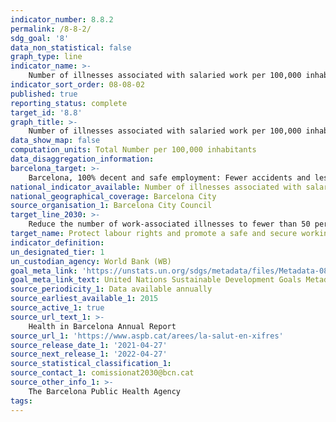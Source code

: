 ```yaml
---
indicator_number: 8.8.2
permalink: /8-8-2/
sdg_goal: '8'
data_non_statistical: false
graph_type: line
indicator_name: >-
    Number of illnesses associated with salaried work per 100,000 inhabitants
indicator_sort_order: 08-08-02
published: true
reporting_status: complete
target_id: '8.8'
graph_title: >-
    Number of illnesses associated with salaried work per 100,000 inhabitants
data_show_map: false
computation_units: Total Number per 100,000 inhabitants
data_disaggregation_information: 
barcelona_target: >-
    Barcelona, 100% decent and safe employment: Fewer accidents and less temporary employment
national_indicator_available: Number of illnesses associated with salaried work per 100,000 inhabitants
national_geographical_coverage: Barcelona City
source_organisation_1: Barcelona City Council
target_line_2030: >-
    Reduce the number of work-associated illnesses to fewer than 50 per 100,000 inhabitants a year
target_name: Protect labour rights and promote a safe and secure working environment for all workers, including migrants, in particular women migrants and people in precarious employment
indicator_definition:
un_designated_tier: 1
un_custodian_agency: World Bank (WB)
goal_meta_link: 'https://unstats.un.org/sdgs/metadata/files/Metadata-08-08-02.pdf'
goal_meta_link_text: United Nations Sustainable Development Goals Metadata (pdf 894kB)
source_periodicity_1: Data available annually
source_earliest_available_1: 2015
source_active_1: true
source_url_text_1: >-
    Health in Barcelona Annual Report 
source_url_1: 'https://www.aspb.cat/arees/la-salut-en-xifres'
source_release_date_1: '2021-04-27'
source_next_release_1: '2022-04-27'
source_statistical_classification_1: 
source_contact_1: comissionat2030@bcn.cat
source_other_info_1: >-
    The Barcelona Public Health Agency
tags:
---
```

